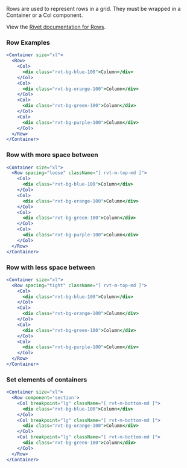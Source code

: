 Rows are used to represent rows in a grid. They must be wrapped in a Container or a Col component.

View the [Rivet documentation for Rows](https://rivet.uits.iu.edu/components/grid?example=columns).

### Row Examples

<!-- prettier-ignore-start -->
```jsx  
<Container size="xl">  
  <Row>
    <Col>
      <div class="rvt-bg-blue-100">Column</div>
    </Col>
    <Col>
      <div class="rvt-bg-orange-100">Column</div>
    </Col>
    <Col>
      <div class="rvt-bg-green-100">Column</div>
    </Col>
    <Col>
      <div class="rvt-bg-purple-100">Column</div>
    </Col>
  </Row>
</Container>
```
<!-- prettier-ignore-end -->

### Row with more space between

<!-- prettier-ignore-start -->
```jsx
<Container size="xl">
  <Row spacing="loose" className="[ rvt-m-top-md ]">
    <Col>
      <div class="rvt-bg-blue-100">Column</div>
    </Col>
    <Col>
      <div class="rvt-bg-orange-100">Column</div>
    </Col>
    <Col>
      <div class="rvt-bg-green-100">Column</div>
    </Col>
    <Col>
      <div class="rvt-bg-purple-100">Column</div>
    </Col>
  </Row>
</Container>
```
<!-- prettier-ignore-end -->

### Row with less space between

<!-- prettier-ignore-start -->
```jsx
<Container size="xl">
  <Row spacing="tight" className="[ rvt-m-top-md ]">
    <Col>
      <div class="rvt-bg-blue-100">Column</div>
    </Col>
    <Col>
      <div class="rvt-bg-orange-100">Column</div>
    </Col>
    <Col>
      <div class="rvt-bg-green-100">Column</div>
    </Col>
    <Col>
      <div class="rvt-bg-purple-100">Column</div>
    </Col>
  </Row>
</Container>
```
<!-- prettier-ignore-end -->

### Set elements of containers

<!-- prettier-ignore-start -->
```jsx  
<Container size="xl">  
  <Row component='section'>
    <Col breakpoint="lg" className="[ rvt-m-bottom-md ]">
      <div class="rvt-bg-blue-100">Column</div>
    </Col>
    <Col breakpoint="lg" className="[ rvt-m-bottom-md ]">
      <div class="rvt-bg-orange-100">Column</div>
    </Col>
    <Col breakpoint="lg" className="[ rvt-m-bottom-md ]">
      <div class="rvt-bg-green-100">Column</div>
    </Col>
  </Row>
</Container>
```
<!-- prettier-ignore-end -->
